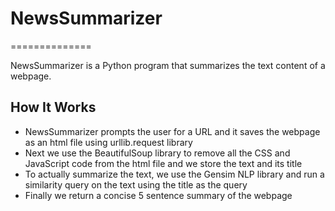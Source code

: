 <h1>NewsSummarizer</h1>
==============

NewsSummarizer is a Python program that summarizes the text content of a webpage.

<h2>How It Works</h2>

<ul>
<li>NewsSummarizer prompts the user for a URL and it saves the webpage as an html file using urllib.request library</li>
<li>Next we use the BeautifulSoup library to remove all the CSS and JavaScript code from the html file and we store the text and its title</li>
<li>To actually summarize the text, we use the Gensim NLP library and run a similarity query on the text using the title as the query</li>
<li>Finally we return a concise 5 sentence summary of the webpage</li>
</ul>

